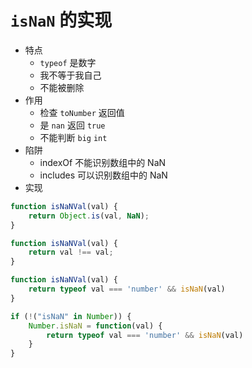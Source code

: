 # `isNaN` 的实现
- 特点
    - `typeof` 是数字
    - 我不等于我自己
    - 不能被删除
- 作用
    - 检查 `toNumber` 返回值
    - 是 `nan` 返回 `true`
    - 不能判断 `big` `int`
- 陷阱
    - indexOf 不能识别数组中的 NaN
    - includes 可以识别数组中的 NaN
- 实现
```js
function isNaNVal(val) {
    return Object.is(val, NaN);
}

function isNaNVal(val) {
    return val !== val;
}

function isNaNVal(val) {
    return typeof val === 'number' && isNaN(val)
}

if (!("isNaN" in Number)) {
    Number.isNaN = function(val) {
        return typeof val === 'number' && isNaN(val)
    }
}
```
